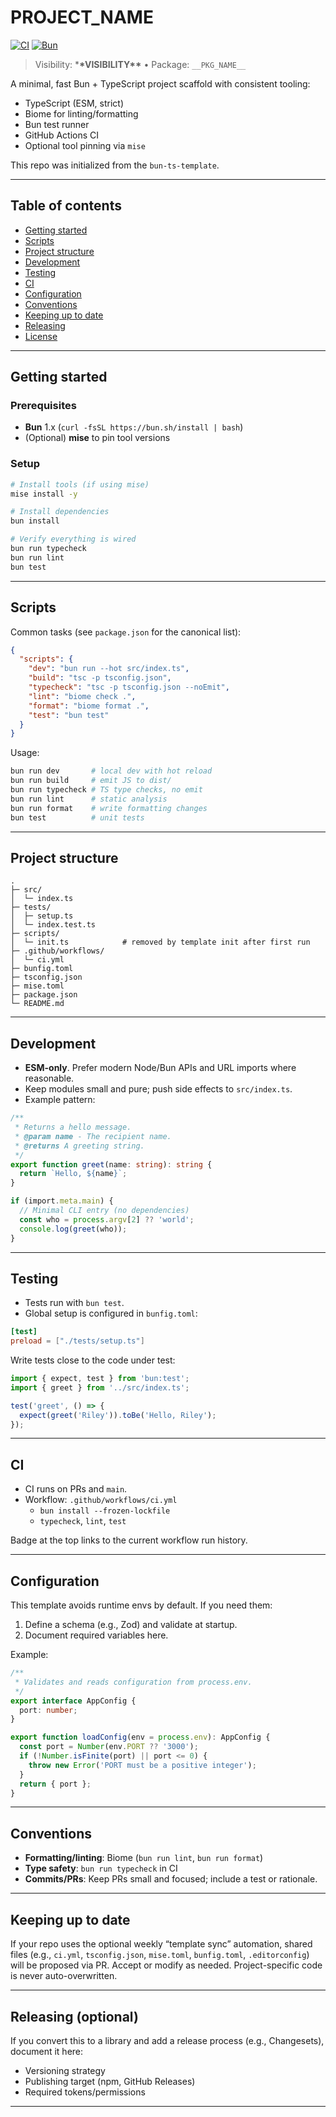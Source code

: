 # **PROJECT_NAME**

[![CI](https://github.com/__REPO_SLUG__/actions/workflows/ci.yml/badge.svg?branch=main)](https://github.com/__REPO_SLUG__/actions/workflows/ci.yml)
[![Bun](https://img.shields.io/badge/bun-1.x-000)](https://bun.sh)

> Visibility: \***\*VISIBILITY\*\*** • Package: `__PKG_NAME__`

A minimal, fast Bun + TypeScript project scaffold with consistent tooling:

- TypeScript (ESM, strict)
- Biome for linting/formatting
- Bun test runner
- GitHub Actions CI
- Optional tool pinning via `mise`

This repo was initialized from the `bun-ts-template`.

---

## Table of contents

- [Getting started](#getting-started)
- [Scripts](#scripts)
- [Project structure](#project-structure)
- [Development](#development)
- [Testing](#testing)
- [CI](#ci)
- [Configuration](#configuration)
- [Conventions](#conventions)
- [Keeping up to date](#keeping-up-to-date)
- [Releasing](#releasing-optional)
- [License](#license)

---

## Getting started

### Prerequisites

- **Bun** 1.x (`curl -fsSL https://bun.sh/install | bash`)
- (Optional) **mise** to pin tool versions

### Setup

```bash
# Install tools (if using mise)
mise install -y

# Install dependencies
bun install

# Verify everything is wired
bun run typecheck
bun run lint
bun test
```

---

## Scripts

Common tasks (see `package.json` for the canonical list):

```json
{
  "scripts": {
    "dev": "bun run --hot src/index.ts",
    "build": "tsc -p tsconfig.json",
    "typecheck": "tsc -p tsconfig.json --noEmit",
    "lint": "biome check .",
    "format": "biome format .",
    "test": "bun test"
  }
}
```

Usage:

```bash
bun run dev       # local dev with hot reload
bun run build     # emit JS to dist/
bun run typecheck # TS type checks, no emit
bun run lint      # static analysis
bun run format    # write formatting changes
bun test          # unit tests
```

---

## Project structure

```
.
├─ src/
│  └─ index.ts
├─ tests/
│  ├─ setup.ts
│  └─ index.test.ts
├─ scripts/
│  └─ init.ts            # removed by template init after first run
├─ .github/workflows/
│  └─ ci.yml
├─ bunfig.toml
├─ tsconfig.json
├─ mise.toml
├─ package.json
└─ README.md
```

---

## Development

- **ESM-only**. Prefer modern Node/Bun APIs and URL imports where reasonable.
- Keep modules small and pure; push side effects to `src/index.ts`.
- Example pattern:

```ts
/**
 * Returns a hello message.
 * @param name - The recipient name.
 * @returns A greeting string.
 */
export function greet(name: string): string {
  return `Hello, ${name}`;
}

if (import.meta.main) {
  // Minimal CLI entry (no dependencies)
  const who = process.argv[2] ?? 'world';
  console.log(greet(who));
}
```

---

## Testing

- Tests run with `bun test`.
- Global setup is configured in `bunfig.toml`:

```toml
[test]
preload = ["./tests/setup.ts"]
```

Write tests close to the code under test:

```ts
import { expect, test } from 'bun:test';
import { greet } from '../src/index.ts';

test('greet', () => {
  expect(greet('Riley')).toBe('Hello, Riley');
});
```

---

## CI

- CI runs on PRs and `main`.
- Workflow: `.github/workflows/ci.yml`
  - `bun install --frozen-lockfile`
  - `typecheck`, `lint`, `test`

Badge at the top links to the current workflow run history.

---

## Configuration

This template avoids runtime envs by default. If you need them:

1. Define a schema (e.g., Zod) and validate at startup.
2. Document required variables here.

Example:

```ts
/**
 * Validates and reads configuration from process.env.
 */
export interface AppConfig {
  port: number;
}

export function loadConfig(env = process.env): AppConfig {
  const port = Number(env.PORT ?? '3000');
  if (!Number.isFinite(port) || port <= 0) {
    throw new Error('PORT must be a positive integer');
  }
  return { port };
}
```

---

## Conventions

- **Formatting/linting**: Biome (`bun run lint`, `bun run format`)
- **Type safety**: `bun run typecheck` in CI
- **Commits/PRs**: Keep PRs small and focused; include a test or rationale.

---

## Keeping up to date

If your repo uses the optional weekly “template sync” automation, shared files (e.g., `ci.yml`, `tsconfig.json`, `mise.toml`, `bunfig.toml`, `.editorconfig`) will be proposed via PR. Accept or modify as needed. Project-specific code is never auto-overwritten.

---

## Releasing (optional)

If you convert this to a library and add a release process (e.g., Changesets), document it here:

- Versioning strategy
- Publishing target (npm, GitHub Releases)
- Required tokens/permissions

---
